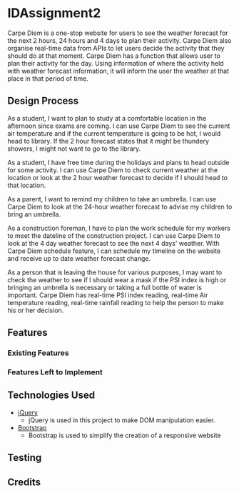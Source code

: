 # IDAssignment2

Carpe Diem is a one-stop website for users to see the weather forecast for the next 2 hours, 24 hours and 4 days to plan their activity. Carpe Diem also organise real-time data from APIs to let users decide the activity that they should do at that moment. Carpe Diem has a function that allows user to plan their activity for the day. Using information of where the activity held with weather forecast information, it will inform the user the weather at that place in that period of time.

## Design Process
 As a student, I want to plan to study at a comfortable location in the afternoon since exams are coming. I can use Carpe Diem to see the current air temperature and if the current temperature is going to be hot, I would head to library. If the 2 hour forecast states that it might be thundery showers, I might not want to go to the library.

 As a student, I have free time during the holidays and plans to head outside for some activity. I can use Carpe Diem to check current weather at the location or look at the 2 hour weather forecast to decide if I should head to that location.

 As a parent, I want to remind my children to take an umbrella. I can use Carpe Diem to look at the 24-hour weather forecast to advise my children to bring an umbrella.

 As a construction foreman, I have to plan the work schedule for my workers to meet the dateline of the construction project. I can use Carpe Diem to look at the 4 day weather forecast to see the next 4 days' weather. With Carpe Diem schedule feature, I can schedule my timeline on the website and receive up to date weather forecast change.

 As a person that is leaving the house for various purposes, I may want to check the weather to see if I should wear a mask if the PSI index is high or bringing an umbrella is necessary or taking a full bottle of water is important. Carpe Diem has real-time PSI index reading, real-time Air temperature reading, real-time rainfall reading to help the person to make his or her decision.
## Features
### Existing Features

### Features Left to Implement

## Technologies Used
* [jQuery](https://jquery.com/)
  * jQuery is used in this project to make DOM manipulation easier.
* [Bootstrap](https://getbootstrap.com/)
  * Bootstrap is used to simplify the creation of a responsive website


## Testing

## Credits
